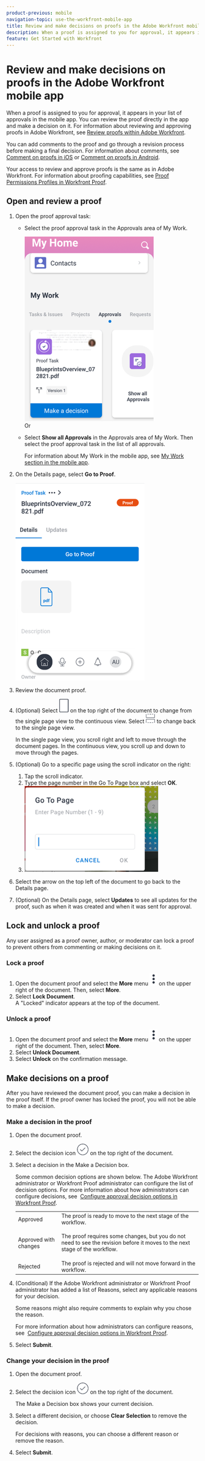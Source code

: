 ```yaml
---
product-previous: mobile
navigation-topic: use-the-workfront-mobile-app
title: Review and make decisions on proofs in the Adobe Workfront mobile app
description: When a proof is assigned to you for approval, it appears in your list of approvals in the mobile app. You can review the proof directly in the app and make a decision on it. For information about reviewing and approving proofs in Adobe Workfront, see Review proofs within Adobe Workfront.
feature: Get Started with Workfront
---
```


# Review and make decisions on proofs in the Adobe Workfront mobile app

When a proof is assigned to you for approval, it appears in your list of approvals in the mobile app. You can review the proof directly in the app and make a decision on it. For information about reviewing and approving proofs in Adobe Workfront, see [Review proofs within Adobe Workfront](../../../review-and-approve-work/proofing/reviewing-proofs-within-workfront/review-proofs-in-wf.md).

You can add comments to the proof and go through a revision process before making a final decision. For information about comments, see [Comment on proofs in iOS](../../../workfront-basics/mobile-apps/using-the-workfront-mobile-app/comment-on-proofs-ios.md) or [Comment on proofs in Android](../../../workfront-basics/mobile-apps/using-the-workfront-mobile-app/comment-on-proofs-android.md).

Your access to review and approve proofs is the same as in Adobe Workfront. For information about proofing capabilities, see [Proof Permissions Profiles in Workfront Proof](../../../workfront-proof/wp-acct-admin/account-settings/proof-perm-profiles-in-wp.md).

## Open and review a proof

1. Open the proof approval task:

   * Select the proof approval task in the Approvals area of My Work.

     ![My Work Approvals section](assets/mobile-mywork-approvals-338x482.png)   
     Or
   
   * Select **Show all Approvals** in the Approvals area of My Work. Then select the proof approval task in the list of all approvals.

     For information about My&nbsp;Work in the mobile app, see [My Work section in the mobile app](../../../workfront-basics/mobile-apps/using-the-workfront-mobile-app/my-work-section-mobile.md).

1. On the Details page, select **Go to Proof**.

   ![Proof Task](assets/mobile-prooftask1-338x516.png)

1. Review the document proof.
1. (Optional) Select ![Single Page icon](assets/mobile-proofpagingicon1-25x36.png) on the top right of the document to change from the single page view to the continuous view. Select ![Continuous Page icon](assets/mobile-proofpagingicon2-25x25.png) to change back to the single page view.

   In the single page view, you scroll right and left to move through the document pages. In the continuous view, you scroll up and down to move through the pages.

1. (Optional) Go to a specific page using the scroll indicator on the right:

   1. Tap the scroll indicator.
   1. Type the page number in the Go To Page box and select **OK**.
   1. ![Go To Page](assets/mobile-gotopage-350x224.png)

1. Select the arrow on the top left of the document to go back to the Details page.
1. (Optional) On the Details page, select **Updates** to see all updates for the proof, such as when it was created and when it was sent for approval.

## Lock and unlock a proof

Any user assigned as a proof owner, author, or moderator can lock a proof to prevent others from commenting or making decisions on it.

### Lock a proof

1. Open the document proof and select the **More** menu ![More menu](assets/mobile-verticalmoremenu-20x33.png) on the upper right of the document. Then, select **More**.
1. Select **Lock Document**.  
   A "Locked" indicator appears at the top of the document.

### Unlock a proof

1. Open the document proof and select the **More** menu ![More menu](assets/mobile-verticalmoremenu-20x33.png) on the upper right of the document. Then, select **More**.
1. Select **Unlock Document**.
1. Select **Unlock** on the confirmation message.

## Make decisions on a proof

After you have reviewed the document proof, you can make a decision in the proof itself. If the proof owner has locked the proof, you will not be able to make a decision.

### Make a decision in the proof

1. Open the document proof.
1. Select the decision icon ![Decision icon](assets/mobile-proofcheckmarkdecisionicon-30x30.png) on the top right of the document.
1. Select a decision in the Make a Decision box.

   Some common decision options are shown below. The Adobe Workfront administrator or Workfront Proof administrator can configure the list of decision options. For more information about how administrators can configure decisions, see&nbsp; [Configure approval decision options in Workfront Proof](../../../workfront-proof/wp-acct-admin/account-settings/configure-approval-decision-in-wp.md).

   <table style="table-layout:auto"> 
    <col> 
    <col> 
    <tbody> 
     <tr> 
      <td role="rowheader">Approved</td> 
      <td>The proof is ready to move to the next stage of the workflow.</td> 
     </tr> 
     <tr> 
      <td role="rowheader">Approved with changes</td> 
      <td> <p>The proof requires some changes, but you do not need to see the revision before it moves to the next stage of the workflow.</p> </td> 
     </tr> 
     <tr> 
      <td role="rowheader">Rejected</td> 
      <td>The proof is rejected and will not move forward in the workflow.</td> 
     </tr> 
    </tbody> 
   </table>

1. (Conditional) If the Adobe Workfront administrator or Workfront Proof administrator has added a list of Reasons, select any applicable reasons for your decision.

   Some reasons might also require comments to explain why you chose the reason.

   For more information about how administrators can configure reasons, see&nbsp; [Configure approval decision options in Workfront Proof](../../../workfront-proof/wp-acct-admin/account-settings/configure-approval-decision-in-wp.md).

1. Select **Submit**.

### Change your decision in the proof

1. Open the document proof.
1. Select the decision icon ![Decision icon](assets/mobile-proofcheckmarkdecisionicon-30x30.png) on the top right of the document.

   The Make a Decision box shows your current decision.

1. Select a different decision, or choose **Clear Selection** to remove the decision.

   For decisions with reasons, you can choose a different reason or remove the reason.

1. Select **Submit**.


